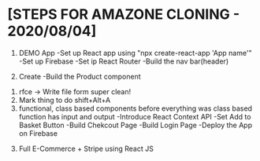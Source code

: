 # [STEPS FOR AMAZONE CLONING - 2020/08/04]
1. DEMO App
-Set up React app using
"npx create-react-app 'App name'"
-Set up Firebase
-Set ip React Router
-Build the nav bar(header)

2. Create
-Build the Product component
1) rfce -> Write file form super clean!
2) Mark thing to do shift+Alt+A
3) functional, class based components
before everything was class based
function has input and output
-Introduce React Context API
-Set Add to Basket Button
-Build Chekcout Page
-Build Login Page
-Deploy the App on Firebase

3. Full E-Commerce + Stripe using React JS
